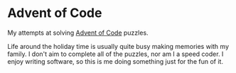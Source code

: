 # Advent of Code #

My attempts at solving [Advent of Code] puzzles.

Life around the holiday time is usually quite busy making memories with my family. I don't aim to complete all of the puzzles, nor am I a speed coder. I enjoy writing software, so this is me doing something just for the fun of it.

[advent of code]: https://adventofcode.com
